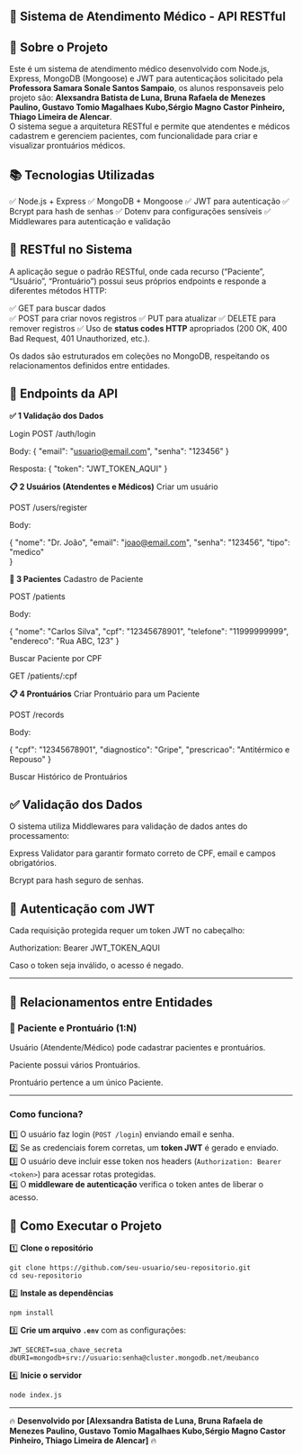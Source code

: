 ## 📌 Sistema de Atendimento Médico - API RESTful

## 📖 Sobre o Projeto

Este é um sistema de atendimento médico desenvolvido com Node.js, Express, MongoDB (Mongoose) e JWT para autenticaçãos solicitado pela **Professora Samara Sonale Santos Sampaio**, os alunos responsaveis pelo projeto são: **Alexsandra Batista de Luna, Bruna Rafaela de Menezes Paulino, Gustavo Tomio Magalhaes Kubo,Sérgio Magno Castor Pinheiro, Thiago Limeira de Alencar**.  
O sistema segue a arquitetura RESTful e permite que atendentes e médicos cadastrem e gerenciem pacientes, com funcionalidade para criar e visualizar prontuários médicos.


## 📚 Tecnologias Utilizadas

✅ Node.js + Express
✅ MongoDB + Mongoose
✅ JWT para autenticação
✅ Bcrypt para hash de senhas
✅ Dotenv para configurações sensíveis
✅ Middlewares para autenticação e validação


## 📌 RESTful no Sistema
A aplicação segue o padrão RESTful, onde cada recurso (“Paciente”, “Usuário”, “Prontuário”) possui seus próprios endpoints e responde a diferentes métodos HTTP:

✅ GET para buscar dados  
✅ POST para criar novos registros
✅ PUT para atualizar
✅ DELETE para remover registros
✅ Uso de **status codes HTTP** apropriados (200 OK, 400 Bad Request, 401 Unauthorized, etc.).  

Os dados são estruturados em coleções no MongoDB, respeitando os relacionamentos definidos entre entidades.


## 🔹 Endpoints da API


**✅ 1 Validação dos Dados**

Login
POST /auth/login

Body:
{
  "email": "usuario@email.com",
  "senha": "123456"
}

Resposta:
{
  "token": "JWT_TOKEN_AQUI"
}


**📋 2 Usuários (Atendentes e Médicos)**
Criar um usuário

POST /users/register

Body:

{
  "nome": "Dr. João",
  "email": "joao@email.com",
  "senha": "123456",
  "tipo": "medico"  
}

**📝 3 Pacientes**
Cadastro de Paciente

POST /patients

Body:

{
  "nome": "Carlos Silva",
  "cpf": "12345678901",
  "telefone": "11999999999",
  "endereco": "Rua ABC, 123"
}

Buscar Paciente por CPF

GET /patients/:cpf

**📋 4 Prontuários**
Criar Prontuário para um Paciente

POST /records

Body:

{
  "cpf": "12345678901",
  "diagnostico": "Gripe",
  "prescricao": "Antitérmico e Repouso"
}


Buscar Histórico de Prontuários


## ✅ Validação dos Dados
O sistema utiliza Middlewares para validação de dados antes do processamento:

Express Validator para garantir formato correto de CPF, email e campos obrigatórios.

Bcrypt para hash seguro de senhas.

## 🔑 Autenticação com JWT
Cada requisição protegida requer um token JWT no cabeçalho:

Authorization: Bearer JWT_TOKEN_AQUI

Caso o token seja inválido, o acesso é negado.


---

## 🔗 Relacionamentos entre Entidades
### **📌 Paciente e Prontuário (1:N)**
Usuário (Atendente/Médico) pode cadastrar pacientes e prontuários.

Paciente possui vários Prontuários.

Prontuário pertence a um único Paciente.

---

### **Como funciona?**
1️⃣ O usuário faz login (`POST /login`) enviando email e senha.  
2️⃣ Se as credenciais forem corretas, um **token JWT** é gerado e enviado.  
3️⃣ O usuário deve incluir esse token nos headers (`Authorization: Bearer <token>`) para acessar rotas protegidas.  
4️⃣ O **middleware de autenticação** verifica o token antes de liberar o acesso.


## 🚀 Como Executar o Projeto

1️⃣ **Clone o repositório**
```
git clone https://github.com/seu-usuario/seu-repositorio.git
cd seu-repositorio
```

2️⃣ **Instale as dependências**
```
npm install
```

3️⃣ **Crie um arquivo `.env`** com as configurações:
```
JWT_SECRET=sua_chave_secreta
dbURI=mongodb+srv://usuario:senha@cluster.mongodb.net/meubanco
```

4️⃣ **Inicie o servidor**
```bash
node index.js
```
---

🔥 **Desenvolvido por [Alexsandra Batista de Luna, Bruna Rafaela de Menezes Paulino, Gustavo Tomio Magalhaes Kubo,Sérgio Magno Castor Pinheiro, Thiago Limeira de Alencar]** 🔥

